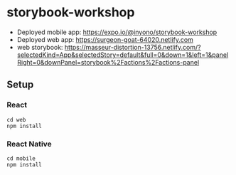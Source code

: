 # storybook-workshop

* Deployed mobile app: https://expo.io/@inyono/storybook-workshop
* Deployed web app: https://surgeon-goat-64020.netlify.com
* web storybook: https://masseur-distortion-13756.netlify.com/?selectedKind=App&selectedStory=default&full=0&down=1&left=1&panelRight=0&downPanel=storybook%2Factions%2Factions-panel

## Setup

### React

```
cd web
npm install
```

### React Native

```
cd mobile
npm install
```
